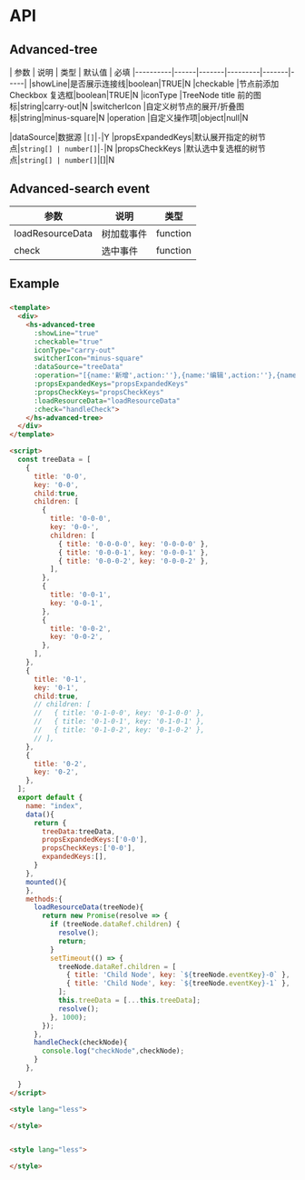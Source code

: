 # API
## Advanced-tree

|   参数    |   说明   |   类型 |  默认值  | 必填
|----------|------|-------|---------|-------|-----|
|showLine|是否展示连接线|boolean|TRUE|N
|checkable     |节点前添加 Checkbox 复选框|boolean|TRUE|N
|iconType    |TreeNode title 前的图标|string|carry-out|N
|switcherIcon   |自定义树节点的展开/折叠图标|string|minus-square|N
|operation   |自定义操作项|object|null|N

|dataSource|数据源          |`[]`|`-`|Y
|propsExpandedKeys|默认展开指定的树节点|`string[] | number[]`|`-`|N
|propsCheckKeys  |默认选中复选框的树节点|`string[] | number[]`|[]|N



## Advanced-search event
|   参数    |   说明   |   类型
|----------|------|-------|
|loadResourceData|树加载事件|function|`-`|N
|check|选中事件|function|`-`|N

## Example  
### 
```html
<template>
  <div>
    <hs-advanced-tree
      :showLine="true"
      :checkable="true"
      iconType="carry-out"
      switcherIcon="minus-square"
      :dataSource="treeData"
      :operation="[{name:'新增',action:''},{name:'编辑',action:''},{name:'删除',action:''},{name:'刷新',action:''}]"
      :propsExpandedKeys="propsExpandedKeys"
      :propsCheckKeys="propsCheckKeys"
      :loadResourceData="loadResourceData"
      :check="handleCheck">
    </hs-advanced-tree>
  </div>
</template>

<script>
  const treeData = [
    {
      title: '0-0',
      key: '0-0',
      child:true,
      children: [
        {
          title: '0-0-0',
          key: '0-0-',
          children: [
            { title: '0-0-0-0', key: '0-0-0-0' },
            { title: '0-0-0-1', key: '0-0-0-1' },
            { title: '0-0-0-2', key: '0-0-0-2' },
          ],
        },
        {
          title: '0-0-1',
          key: '0-0-1',
        },
        {
          title: '0-0-2',
          key: '0-0-2',
        },
      ],
    },
    {
      title: '0-1',
      key: '0-1',
      child:true,
      // children: [
      //   { title: '0-1-0-0', key: '0-1-0-0' },
      //   { title: '0-1-0-1', key: '0-1-0-1' },
      //   { title: '0-1-0-2', key: '0-1-0-2' },
      // ],
    },
    {
      title: '0-2',
      key: '0-2',
    },
  ];
  export default {
    name: "index",
    data(){
      return {
        treeData:treeData,
        propsExpandedKeys:['0-0'],
        propsCheckKeys:['0-0'],
        expandedKeys:[],
      }
    },
    mounted(){
    },
    methods:{
      loadResourceData(treeNode){
        return new Promise(resolve => {
          if (treeNode.dataRef.children) {
            resolve();
            return;
          }
          setTimeout(() => {
            treeNode.dataRef.children = [
              { title: 'Child Node', key: `${treeNode.eventKey}-0` },
              { title: 'Child Node', key: `${treeNode.eventKey}-1` },
            ];
            this.treeData = [...this.treeData];
            resolve();
          }, 1000);
        });
      },
      handleCheck(checkNode){
        console.log("checkNode",checkNode);
      }
    },

  }
</script>

<style lang="less">

</style>


<style lang="less">

</style>


```

